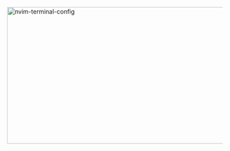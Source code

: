 <img src="https://socialify.git.ci/DeRoyace/nvim-terminal-config/image?description=1&descriptionEditable=This%20ripo%20is%20made%20for%20nvim%20and%20bash%20terminal%20setup%20for%20better%20development%20experience.&font=Inter&forks=1&issues=1&language=1&name=1&owner=1&pattern=Charlie%20Brown&pulls=1&stargazers=1&theme=Dark" alt="nvim-terminal-config" width="640" height="320" />
